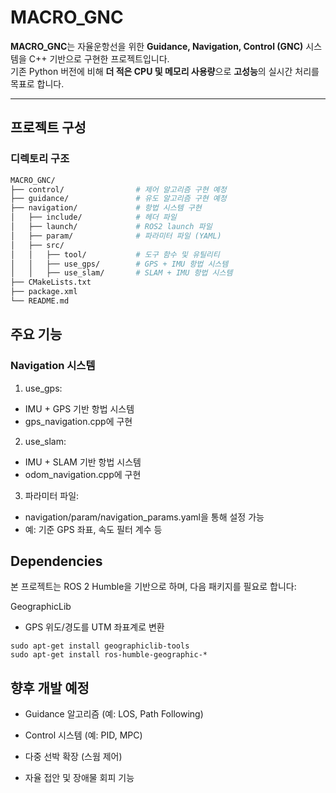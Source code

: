 # MACRO_GNC

**MACRO_GNC**는 자율운항선을 위한 **Guidance, Navigation, Control (GNC)** 시스템을 C++ 기반으로 구현한 프로젝트입니다.  
기존 Python 버전에 비해 **더 적은 CPU 및 메모리 사용량**으로 **고성능**의 실시간 처리를 목표로 합니다.

---

## 프로젝트 구성

### 디렉토리 구조

```bash
MACRO_GNC/
├── control/                # 제어 알고리즘 구현 예정
├── guidance/               # 유도 알고리즘 구현 예정
├── navigation/             # 항법 시스템 구현
│   ├── include/            # 헤더 파일
│   ├── launch/             # ROS2 launch 파일
│   ├── param/              # 파라미터 파일 (YAML)
│   ├── src/
│   │   ├── tool/           # 도구 함수 및 유틸리티
│   │   ├── use_gps/        # GPS + IMU 항법 시스템
│   │   ├── use_slam/       # SLAM + IMU 항법 시스템
├── CMakeLists.txt
├── package.xml
└── README.md
```

## 주요 기능

### Navigation 시스템
1. use_gps:
- IMU + GPS 기반 항법 시스템
- gps_navigation.cpp에 구현

2. use_slam:
- IMU + SLAM 기반 항법 시스템
- odom_navigation.cpp에 구현

3. 파라미터 파일:
- navigation/param/navigation_params.yaml을 통해 설정 가능
- 예: 기준 GPS 좌표, 속도 필터 계수 등

## Dependencies
본 프로젝트는 ROS 2 Humble을 기반으로 하며, 다음 패키지를 필요로 합니다:

GeographicLib
- GPS 위도/경도를 UTM 좌표계로 변환

```
sudo apt-get install geographiclib-tools
sudo apt-get install ros-humble-geographic-*
```

## 향후 개발 예정
 - Guidance 알고리즘 (예: LOS, Path Following)

 - Control 시스템 (예: PID, MPC)

 - 다중 선박 확장 (스웜 제어)

 - 자율 접안 및 장애물 회피 기능


